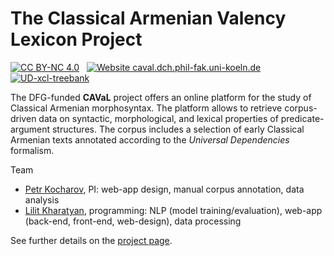 # The Classical Armenian Valency Lexicon Project

[![CC BY-NC 4.0](https://img.shields.io/badge/License-CC%20BY--NC%204.0-lightgrey.svg)](https://creativecommons.org/licenses/by-nc/4.0/)
&nbsp;
[![Website caval.dch.phil-fak.uni-koeln.de](https://img.shields.io/website-up-down-green-red/http/caval.dch.phil-fak.uni-koeln.de.svg)](http://caval.dch.phil-fak.uni-koeln.de/)
&nbsp;
[![UD-xcl-treebank](https://img.shields.io/badge/UD%20v2.16-up-green.svg)](http://universaldependencies.org/treebanks/xcl_caval/index)

The DFG-funded **CAVaL** project offers an online platform for the study of Classical Armenian morphosyntax. The platform allows to retrieve corpus-driven data on syntactic, morphological, and lexical properties of predicate-argument structures. The corpus includes a selection of early Classical Armenian texts annotated according to the *Universal Dependencies* formalism.

Team
- [Petr Kocharov](https://github.com/pkocharov), PI: web-app design, manual corpus annotation, data analysis
- [Lilit Kharatyan](https://github.com/LilitKharatyan), programming: NLP (model training/evaluation), web-app (back-end, front-end, web-design), data processing

See further details on the [project page](http://caval-daf93528df08.herokuapp.com/).
